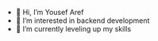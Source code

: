 - 👋 Hi, I’m Yousef Aref
- 👀 I’m interested in backend development
- 🌱 I’m currently leveling up my skills
